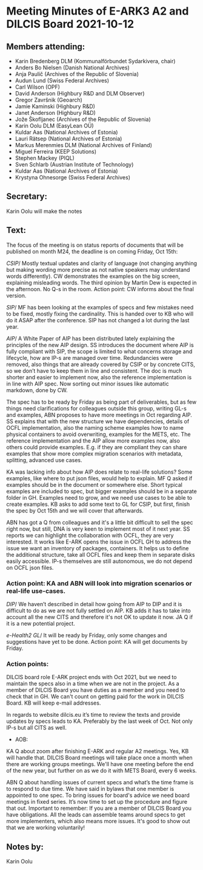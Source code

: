 # Meeting Minutes of E-ARK3 A2 and DILCIS Board 2021-10-12

## Members attending:

* Karin Bredenberg DLM (Kommunalförbundet Sydarkivera, chair)
* Anders Bo Nielsen (Danish National Archives)
* Anja Paulič (Archives of the Republic of Slovenia) 
* Audun Lund (Swiss Federal Archives)
* Carl Wilson (OPF)
* David Anderson (Highbury R&D and DLM Observer)
* Gregor Završnik (Geoarch)
* Jamie Kaminski (Highbury R&D)
* Janet Anderson (Highbury R&D)
* Jože Škofljanec (Archives of the Republic of Slovenia)
* Karin Oolu DLM (EasyLean OÜ)
* Kuldar Aas (National Archives of Estonia)
* Lauri Rätsep (National Archives of Estonia)
* Markus Merenmies DLM (National Archives of Finland)
* Miguel Ferreira (KEEP Solutions)
* Stephen Mackey (PIQL)
* Sven Schlarb (Austrian Institute of Technology)
* Kuldar Aas (National Archives of Estonia)
* Krystyna Ohnesorge (Swiss Federal Archives)


## Secretary:
Karin Oolu will make the notes


## Text:

The focus of the meeting is on status reports of documents that will be published on month M24, the deadline is on coming Friday, Oct 15th: 

*CSIP*/ 
Mostly textual updates and clarity of language (not changing anything but making wording more precise as not native speakers may understand words differently). CW demonstrates the examples on the big screen, explaining misleading words. The third opinion by Martin Dew is expected in the afternoon. No Q-s in the room. Action point: CW informs about the final version. 

*SIP*/ 
MF has been looking at the examples of specs and few mistakes need to be fixed, mostly fixing the cardinality. This is handed over to KB who will do it ASAP after the conference. SIP has not changed a lot during the last year.

*AIP*/ 
A White Paper of AIP has been distributed lately explaining the principles of the new AIP design. SS introduces the document where AIP is fully compliant with SIP, the scope is limited to what concerns storage and lifecycle, how are IP-s are managed over time. Redundancies were removed, also things that are already covered by CSIP or by concrete CITS, so we don’t have to keep them in line and consistent. The doc is much shorter and easier to implement now, also the reference implementation is in line with AIP spec. Now sorting out minor issues like automatic markdown, done by CW. 

The spec has to be ready by Friday as being part of deliverables, but as few things need clarifications for colleagues outside this group, writing GL-s and examples, ABN proposes to have more meetings in Oct regarding AIP. SS explains that with the new structure we have dependencies, details of OCFL implementation, also the naming scheme examples how to name physical containers to avoid overwriting, examples for the METS, etc. The reference implementation and the AIP allow more examples now, also others could provide examples. E.g. if they are compliant they can share examples that show more complex migration scenarios with metadata, splitting, advanced use cases. 

KA was lacking info about how AIP does relate to real-life solutions? Some examples, like where to put json files, would help to explain. MF Q asked if examples should be in the document or somewhere else. Short typical examples are included to spec, but bigger examples should be in a separate folder in GH. Examples need to grow, and we need use cases to be able to create examples. 
KB asks to add some text to GL for CSIP, but first, finish the spec by Oct 15th and we will cover that afterwards. 

ABN has got a Q from colleagues and it's a little bit difficult to sell the spec right now, but still, DNA is very keen to implement most of it next year. SS reports we can highlight the collaboration with OCFL, they are very interested. It works like E-ARK opens the issue in OCFL GH to address the issue we want an inventory of packages, containers. It helps us to define the additional structure, take all OCFL files and keep them in separate disks easily accessible. IP-s themselves are still autonomous, we do not depend on OCFL json files. 

### Action point: KA and ABN will look into migration scenarios or real-life use-cases.

*DIP*/ 
We haven’t described in detail how going from AIP to DIP and it is difficult to do as we are not fully settled on AIP. KB adds it has to take into account all the new CITS and therefore it's not OK to update it now.  JA Q if it is a new potential project.

*e-Health2 GL*/ 
It will be ready by Friday, only some changes and suggestions have yet to be done.
Action point: KA will get documents by Friday. 

### Action points: 

DILCIS board role
E-ARK project ends with Oct 2021, but we need to maintain the specs also in a time when we are not in the project. As a member of DILCIS Board you have duties as a member and you need to check that in GH. We can't count on getting paid for the work in DILCIS Board. KB will keep e-mail addresses.

In regards to website dilcis.eu it’s time to review the texts and provide updates by specs leads to KA. Preferably by the last week of Oct. Not only IP-s but all CITS as well.                                                                                                                                      

- AOB: 

KA Q about zoom after finishing E-ARK and regular A2 meetings. Yes, KB will handle that. 
DILCIS Board meetings will take place once a month when there are working groups meetings. We'll have one meeting before the end of the new year, but further on as we do it with METS Board, every 6 weeks. 

ABN Q about handling issues of current specs and what’s the time frame is to respond to due time. 
We have said in bylaws that one member is appointed to one spec. To bring issues for board's advice we need board meetings in fixed series. It’s now time to set up the procedure and figure that out. 
Important to remember:  If you are a member of DILCIS Board you have obligations. All the leads can assemble teams around specs to get more implementers, which also means more issues. It's good to show out that we are working voluntarily!

## Notes by: 

Karin Oolu

